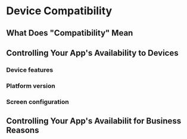 # Device Compatibility

## What Does "Compatibility" Mean

## Controlling Your App's Availability to Devices

### Device features

### Platform version

### Screen configuration

## Controlling Your App's Availabilit for Business Reasons
